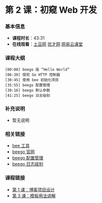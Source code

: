 第 2 课：初窥 Web 开发
==========================

### 基本信息

- **课程时长**：43:31
- **在线观看**：[土豆网](http://www.tudou.com/programs/view/sqZoUrqNJno/) [优才网](http://www.ucai.cn/course/chapter/87/3267/4732) [网易云课堂](http://study.163.com/course/courseLearn.htm?courseId=328001#/learn/video?lessonId=442047&courseId=328001)

### 课程大纲

	[00:00] beego 版 “Hello World”
	[06:30] 探究 Go HTTP 控制器
	[30:45] 使用 bee 初始化项目
	[35:55] beego 配置管理
	[39:16] beego 默认参数
	[41:25] beego 日志级别
	
### 补充说明

- 暂无说明

### 相关链接

- [bee 工具](https://github.com/astaxie/bee)
- [beego 官网](http://beego.me)
- [beego 配置管理](http://beego.me/docs/Reference_AppConf)
- [beego 日志级别](http://beego.me/docs/Operational_Logging)

### 课程链接

- [第 1 课：博客项目设计](../lecture1/lecture1.md)
- [第 3 课：模板用法讲解](../lecture3/lecture3.md)